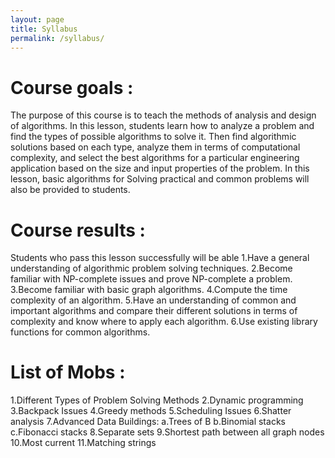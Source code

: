 ```yaml
---
layout: page
title: Syllabus
permalink: /syllabus/
---
```


<h1>Course goals :</h1>
The purpose of this course is to teach the methods of analysis and design of algorithms. In this lesson, students learn how to analyze a problem and find the types of possible algorithms to solve it. Then find algorithmic solutions based on each type, analyze them in terms of computational complexity, and select the best algorithms for a particular engineering application based on the size and input properties of the problem. In this lesson, basic algorithms for Solving practical and common problems will also be provided to students.
<h1>Course results :</h1>
Students who pass this lesson successfully will be able
1.Have a general understanding of algorithmic problem solving techniques.
2.Become familiar with NP-complete issues and prove NP-complete a problem.
3.Become familiar with basic graph algorithms.
4.Compute the time complexity of an algorithm.
5.Have an understanding of common and important algorithms and compare their different solutions in terms of complexity and know where to apply each algorithm.
6.Use existing library functions for common algorithms.
<h1>List of Mobs :</h1>
1.Different Types of Problem Solving Methods
2.Dynamic programming
3.Backpack Issues
4.Greedy methods
5.Scheduling Issues
6.Shatter analysis
7.Advanced Data Buildings:
a.Trees of B
b.Binomial stacks
c.Fibonacci stacks
8.Separate sets
9.Shortest path between all graph nodes
10.Most current
11.Matching strings



